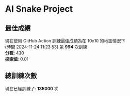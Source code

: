 
# AI Snake Project

## **最佳成績**
現在使用 GitHub Action 訓練最佳成績為在 10x10 的地圖情況下  
(時間 2024-11-24 11:23:53) 第 **994** 次訓練  
**分數**: 430  
**探索值**: 0.01

## 總訓練次數
現在已經訓練了: **135000** 次
